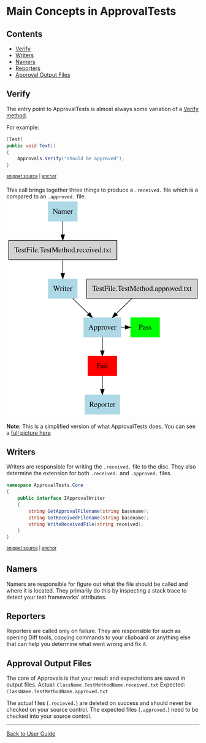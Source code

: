 <!--
GENERATED FILE - DO NOT EDIT
This file was generated by [MarkdownSnippets](https://github.com/SimonCropp/MarkdownSnippets).
Source File: /docs/ApprovalTests/explanations/mdsource/MainConcepts.source.md
To change this file edit the source file and then execute run_markdown.cmd.
-->

# Main Concepts in ApprovalTests

<!-- toc -->
## Contents

  * [Verify](#verify)
  * [Writers](#writers)
  * [Namers](#namers)
  * [Reporters](#reporters)
  * [Approval Output Files](#approval-output-files)<!-- endtoc -->

## Verify
The entry point to ApprovalTests is almost always some variation of a [Verify method](Verify.md).

For example: 
<!-- snippet: simple_verify -->
<a id='snippet-simple_verify'/></a>
```cs
[Test]
public void Text()
{
    Approvals.Verify("should be approved");
}
```
<sup><a href='/src/ApprovalTests.Tests/ApprovalsTest.cs#L13-L19' title='File snippet `simple_verify` was extracted from'>snippet source</a> | <a href='#snippet-simple_verify' title='Navigate to start of snippet `simple_verify`'>anchor</a></sup>
<!-- endsnippet -->

This call brings together three things to produce a `.received.` file which is a compared to an `.approved.` file.
![](MainConceptsSimplified.svg)

**Note:** This is a simplified version of what ApprovalTests does. You can see a [full picture here](MainConceptsComplete.svg)

## Writers
Writers are responsible for writing the `.received.` file to the disc.
They also determine the extension for both `.received.` and `.approved.` files.
<!-- snippet: IApprovalWriter.cs -->
<a id='snippet-IApprovalWriter.cs'/></a>
```cs
namespace ApprovalTests.Core
{
    public interface IApprovalWriter
    {
        string GetApprovalFilename(string basename);
        string GetReceivedFilename(string basename);
        string WriteReceivedFile(string received);
    }
}
```
<sup><a href='/src/ApprovalTests/Core/IApprovalWriter.cs#L1-L9' title='File snippet `IApprovalWriter.cs` was extracted from'>snippet source</a> | <a href='#snippet-IApprovalWriter.cs' title='Navigate to start of snippet `IApprovalWriter.cs`'>anchor</a></sup>
<!-- endsnippet -->

## Namers
Namers are responsible for figure out what the file should be called and where it is located.
They primarily do this by inspecting a stack trace to detect your test frameworks' attributes.

## Reporters
Reporters are called only on failure.
They are responsible for such as opening Diff tools, copying commands to your clipboard or anything else that can help you determine what went wrong and fix it. 

## Approval Output Files
The core of Approvals is that your result and expectations are saved in output files.
Actual: `ClassName.TestMethodName.received.txt`
Expected: `ClassName.TestMethodName.approved.txt`

The actual files (`.recieved.`) are deleted on success and should never be checked on your source control.
The expected files (`.approved.`) need to be checked into your source control.

---

[Back to User Guide](../readme.md#top)
